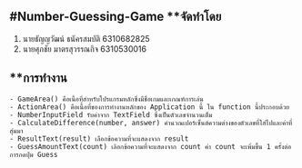 #Number-Guessing-Game
**จัดทำโดย
---
1. นายธัญญวัฒน์ ธนัครสมบัติ 6310682825
2. นายศุภชัย มาตรสุวรรณกิจ 6310530016

**การทำงาน
---
	- GameArea() คือเนื้อที่สำหรับโปรแกรมหลักซึ่งมีชื่อเกมและเกณฑ์การเล่น
	- ActionArea() คือเนื้อที่ของการทำงานหลักของ Application นี้ ใน function นี้ประกอบด้วย
	- NumberInputField รับค่าจาก TextField ซึ่งเป็นตัวเลขจำนวนเต็ม
	- CalculateDifference(number, answer) คำนวณเปอร์เซ็นต์ความต่างของตัวเลขที่ใส่ไปและค่าที่สุ่มมา
	- ResultText(result) เลือกข้อความที่จะแสดงจาก result
	- GuessAmountText(count) เลิอกข้อความที่จะแสดงจาก count ค่า count จะเพิ่มขึ้น 1 ครั้งต่อการกดปุ่ม Guess

